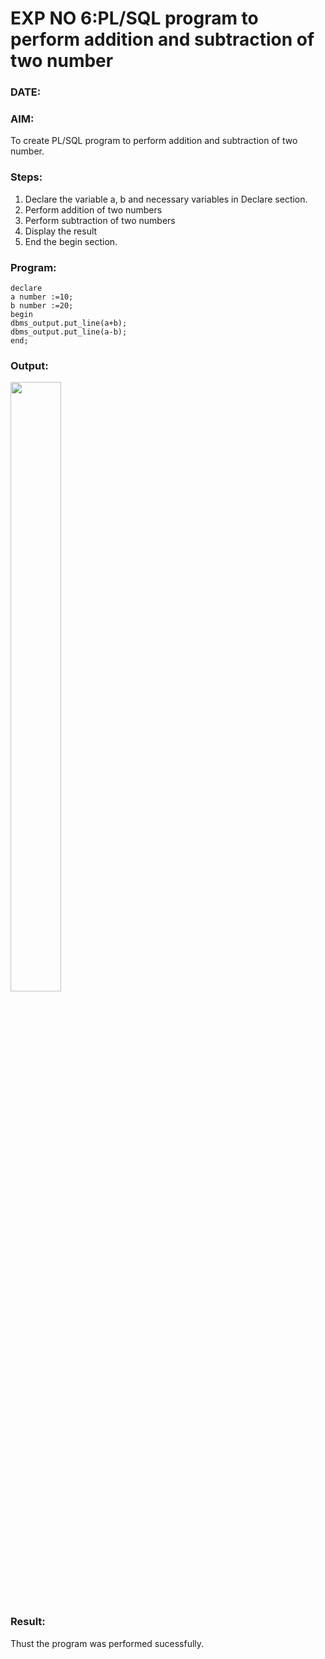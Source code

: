 # EXP NO 6:PL/SQL program to perform addition and subtraction of two number 
### DATE: 
### AIM: 
To create PL/SQL program to perform addition and subtraction of two number.

### Steps:
1. Declare the variable a, b and necessary variables in Declare section.
2. Perform addition of two numbers
3. Perform subtraction of two numbers 
4. Display the result 
5. End the begin section.

### Program:
```
declare
a number :=10;
b number :=20;
begin
dbms_output.put_line(a+b);
dbms_output.put_line(a-b);
end;
```

### Output:
<img height=50% width=40% src="https://github.com/Lakshmipriya2005/DBMS/assets/115525361/ca244df1-b136-4b51-abb1-e99402105b6b">

### Result:
Thust the program was performed sucessfully.
